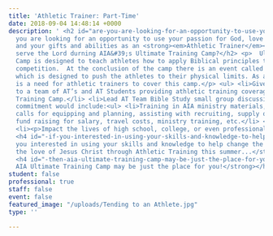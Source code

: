 ```yaml
---
title: 'Athletic Trainer: Part-Time'
date: 2018-09-04 14:48:14 +0000
description: ' <h2 id="are-you-are-looking-for-an-opportunity-to-use-your-passion-for-god-love-of-sports-and-your-gifts-and-abilities-as-an-_athletic-trainer_-to-serve-the-lord-durning-aia-s-ultimate-training-camp-">Are
  you are looking for an opportunity to use your passion for God, love of sports,
  and your gifts and abilities as an <strong><em>Athletic Trainer</em></strong> to
  serve the Lord durning AIA&#39;s Ultimate Training Camp?</h2> <p>  Ultimate Training
  Camp is designed to teach athletes how to apply Biblical principles to their athletic
  competition.  At the conclusion of the camp there is an event called the SPECIAL,
  which is designed to push the athletes to their physical limits. As a result there
  is a need for athletic trainers to cover this camp.</p> <ul> <li>Give leadership
  to a team of AT’s and AT Students providing athletic training coverage at an Ultimate
  Training Camp.</li> <li>Lead AT Team Bible Study small group discussions.</li> <li>Time
  commitment would include:<ul> <li>Training in AIA ministry materials, conference
  calls for equipping and planning, assisting with recruiting, supply ordering, and
  fund raising for salary, travel costs, ministry training, etc.</li> </ul> </li>
  <li><p>Impact the lives of high school, college, or even professional athletes</p>
  <h4 id="-if-you-interested-in-using-your-skills-and-knowledge-to-help-change-the-world-by-sharing-the-love-of-jesus-christ-through-athletic-training-this-summer-"><strong>If
  you interested in using your skills and knowledge to help change the world by sharing
  the love of Jesus Christ through Athletic Training this summer...</strong></h4>
  <h4 id="-then-aia-ultimate-training-camp-may-be-just-the-place-for-you-"><strong>Then,
  AIA Ultimate Training Camp may be just the place for you!</strong></h4> </li> </ul>'
student: false
professional: true
staff: false
event: false
featured_image: "/uploads/Tending to an Athlete.jpg"
type: ''

---
```

